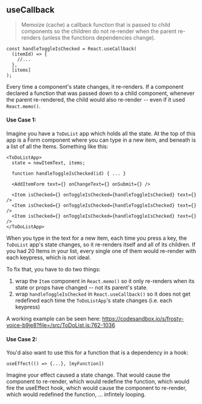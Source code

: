 ## useCallback

> Memoize (cache) a callback function that is passed to child components so the children do not re-render when the parent re-renders (unless the functions dependencies change).

    const handleToggleIsChecked = React.useCallback(
      (itemId) => {
        //...
      },
      [items]
    );
  
Every time a component's state changes, it re-renders.  If a component declared a function that was passed down to a child component, whenever the parent re-rendered, the child would also re-render -- even if it used `React.memo()`.

#### Use Case 1:

Imagine you have a `ToDoList` app which holds all the state.  At the top of this app is a Form component where you can type in a new item, and beneath is a list of all the Items. Something like this:

    <ToDoListApp>
      state = newItemText, items;

      function handleToggleIsChecked(id) { ... }
  
      <AddItemForm text={} onChangeText={} onSubmit={} />

      <Item isChecked={} onToggleIsChecked={handleToggleIsChecked} text={} />
      <Item isChecked={} onToggleIsChecked={handleToggleIsChecked} text={} />
      <Item isChecked={} onToggleIsChecked={handleToggleIsChecked} text={} />
    </ToDoListApp>

When you type in the text for a new item, each time you press a key, the `ToDoList` app's state changes, so it re-renders itself and all of its children. If you had 20 Items in your list, every single one of them would re-render with each keypress, which is not ideal.

To fix that, you have to do two things:

1) wrap the `Item` component in `React.memo()` so it only re-renders when its state or props have changed -- not its parent's state.
2) wrap `handleToggleIsChecked` in `React.useCallback()` so it does not get redefined each time the `ToDoListApp`'s state changes (i.e. each keypress)

A working example can be seen here: https://codesandbox.io/s/frosty-voice-b9je8?file=/src/ToDoList.js:762-1036

#### Use Case 2:

You'd also want to use this for a function that is a dependency in a hook:

    useEffect(() => {...}, [myFunction])

Imagine your effect caused a state change. That would cause the component to re-render, which would redefine the function, which would fire the useEffect hook, which would cause the component to re-render, which would redefined the function, ... infintely looping.

